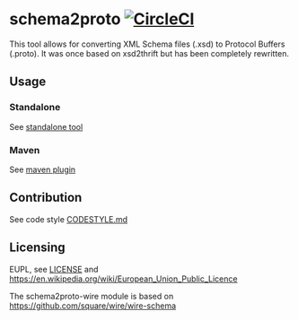 # schema2proto  [![CircleCI](https://circleci.com/gh/entur/schema2proto.svg?style=svg)](https://circleci.com/gh/entur/schema2proto)

This tool allows for converting XML Schema files (.xsd) to Protocol Buffers (.proto). It was once based on xsd2thrift but has been completely rewritten.

## Usage

### Standalone

See [standalone tool](schema2proto-lib/README.md)

### Maven

See [maven plugin](schema2proto-maven-plugin/README.md)


## Contribution

See code style [CODESTYLE.md](CODESTYLE.md)

## Licensing

EUPL, see [LICENSE](LICENSE.txt) and https://en.wikipedia.org/wiki/European_Union_Public_Licence

The schema2proto-wire module is based on https://github.com/square/wire/wire-schema 
